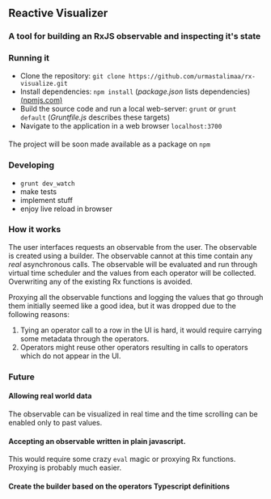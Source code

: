 ## Reactive Visualizer

### A tool for building an RxJS observable and inspecting it's state 

### Running it

* Clone the repository: `git clone https://github.com/urmastalimaa/rx-visualize.git`
* Install dependencies: `npm install` (*package.json* lists dependencies) [(npmjs.com)](https://www.npmjs.com/)
* Build the source code and run a local web-server: `grunt` or `grunt default` (*Gruntfile.js* describes these targets)
* Navigate to the application in a web browser `localhost:3700`

####
  The project will be soon made available as a package on `npm`

### Developing
* `grunt dev_watch`
* make tests
* implement stuff
* enjoy live reload in browser


### How it works

The user interfaces requests an observable from the user.
The observable is created using a builder.
The observable cannot at this time contain any *real* asynchronous calls.
The observable will be evaluated and run through virtual time scheduler and the 
values from each operator will be collected.
Overwriting any of the existing Rx functions is avoided.

Proxying all the observable functions and logging the values
that go through them initially seemed like a good idea, but it was dropped due to the following reasons:

1. Tying an operator call to a row in the UI is hard, it would require carrying some metadata through the operators.
2. Operators might reuse other operators resulting in calls to operators which do not appear in the UI.


### Future

#### Allowing real world data

The observable can be visualized in real time
and the time scrolling can be enabled only to past values.

#### Accepting an observable written in plain javascript.

This would require some crazy `eval` magic or proxying Rx functions.
Proxying is probably much easier.

#### Create the builder based on the operators Typescript definitions
